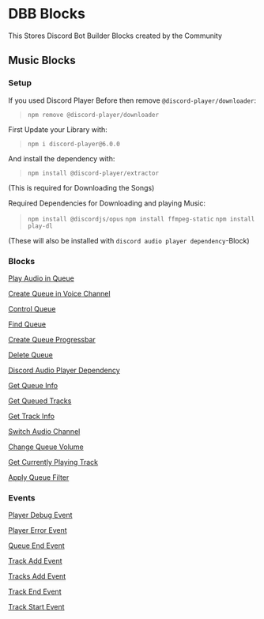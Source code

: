 # DBB Blocks
This Stores Discord Bot Builder Blocks created by the Community


## Music Blocks

### Setup

If you used Discord Player Before then remove `@discord-player/downloader`:
> `npm remove @discord-player/downloader`

First Update your Library with:
> `npm i discord-player@6.0.0`

And install the dependency with:
> `npm install @discord-player/extractor`

(This is required for Downloading the Songs)

Required Dependencies for Downloading and playing Music:
> `npm install @discordjs/opus`
> `npm install ffmpeg-static`
> `npm install play-dl`

(These will also be installed with `discord audio player dependency`-Block)


### Blocks
[Play Audio in Queue](play_audio_in_queue.js)

[Create Queue in Voice Channel](create_queue_in_vc.js)

[Control Queue](control_queue.js)

[Find Queue](find_queue.js)

[Create Queue Progressbar](create_queue_progressbar.js)

[Delete Queue](delete_queue.js)

[Discord Audio Player Dependency](discord_audio_player_dependency.js)

[Get Queue Info](get_queue_info.js)

[Get Queued Tracks](get_queue_tracks.js)

[Get Track Info](get_track_info.js)

[Switch Audio Channel](switch_audio_channel.js)

[Change Queue Volume](change_queue_volume.js)

[Get Currently Playing Track](get_currently_playing_track.js)

[Apply Queue Filter](apply_queue_filter.js)


### Events
[Player Debug Event](player_debug_event.js)

[Player Error Event](player_error_event.js)

[Queue End Event](queue_end_event.js)

[Track Add Event](track_add_event.js)

[Tracks Add Event](tracks_add_event.js)

[Track End Event](track_end_event.js)

[Track Start Event](track_start_event.js)
